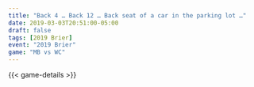 ```yaml
---
title: "Back 4 … Back 12 … Back seat of a car in the parking lot …"
date: 2019-03-03T20:51:00-05:00
draft: false
tags: [2019 Brier]
event: "2019 Brier"
game: "MB vs WC"
---
```

{{< game-details >}}
<!--more--> 